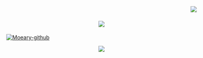<img align="right" src="https://visitor-badge.laobi.icu/badge?page_id=lightrain-a.lightrain-a" />
<h1 align="center">
    <img src="https://readme-typing-svg.herokuapp.com/?font=Righteous&size=35&center=true&vCenter=true&width=500&height=70&duration=4000&lines=此人真的很懒,啥都没留;" />
</h1>

[![Moeary-github](https://github-readme-stats.vercel.app/api?username=Moeary)](https://github.com/anuraghazra/github-readme-stats)

<div align="center"> <img src="https://github-readme-stats.vercel.app/api/top-langs/?username=Moeary&theme=graywhite" /> </div>
